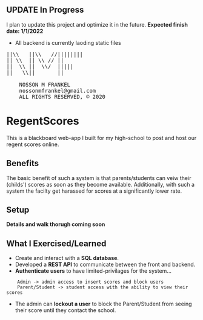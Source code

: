 ## UPDATE In Progress

I plan to update this project and optimize it in the future. **Expected finish date: 1/1/2022**
-	All backend is currently laoding static files

<pre>
||\\   ||\\   //||||||||  
|| \\  || \\ // ||  
||  \\ ||  \\/  |||||  
||   \\||       ||  

	NOSSON M FRANKEL
	nossonmfrankel@gmail.com
	ALL RIGHTS RESERVED, © 2020
</pre>

# RegentScores

This is a blackboard web-app I built for my high-school to post and host our regent scores online.

<!-- ## Project backstory

**coming soon** -->

## Benefits

The basic benefit of such a system is that parents/students can veiw their (childs') scores as soon as they become available. Additionally, with such a system the facilty get harassed for scores at a significantly lower rate.

## Setup

**Details and walk thorugh coming soon**

## What I Exercised/Learned

-	Create and interact with a **SQL database**.
-	Developed a **REST API** to communicate between the front and backend.
-	**Authenticate users** to have limited-privilages for the system...
```
	Admin -> admin access to insert scores and block users
	Parent/Student -> student access with the ability to view their scores
```
-	The admin can **lockout a user** to block the Parent/Student from seeing their score until they contact the school.